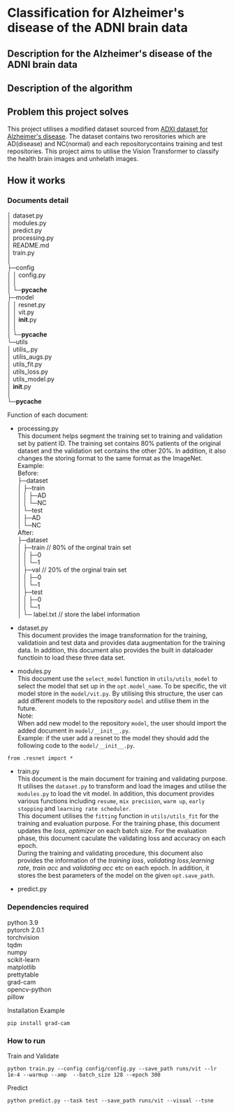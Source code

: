 # Classification for Alzheimer's disease of the ADNI brain data

## Description for the Alzheimer's disease of the ADNI brain data

## Description of the algorithm

## Problem this project solves
This project utilises a modified dataset sourced from [ADXI dataset for Alzheimer's disease](https://adni.loni.usc.edu/). The dataset contains two rerositories which are AD(disease) and NC(normal) and each repositorycontains training and test repositories. This project aims to utilise the Vision Transformer to classify the health brain images and unhelath images.

## How it works
### Documents detail
│  dataset.py  
│  modules.py  
│  predict.py  
│  processing.py  
│  README.md  
│  train.py  
│     
├─config  
│  │  config.py  
│  │  
│  └─__pycache__  
├─model  
│  │  resnet.py  
│  │  vit.py  
│  │  __init__.py  
│  │  
│  └─__pycache__  
└─utils  
    │  utilis_.py  
    │  utilis_augs.py  
    │  utils_fit.py  
    │  utils_loss.py  
    │  utils_model.py  
    │  __init__.py  
    │  
    └─__pycache__  

Function of each document:
* processing.py  
This document helps segment the training set to training and validation set by patient ID. The training set contains 80% patients of the original dataset and the validation set contains the other 20%. In addition, it also changes the storing format to the same format as the ImageNet. 
Example:    
Before:      
├─dataset  
│  ├─train  
│  │  ├─AD  
│  │  └─NC  
│  └─test  
│     ├─AD  
│     └─NC  
After:      
├─dataset   
│  ├─train             // 80% of the orginal train set  
│  │  ├─0  
│  │  └─1  
│  ├─val               // 20% of the orginal train set  
│  │  ├─0  
│  │  └─1  
│  ├─test  
│  │  ├─0  
│  │  └─1  
│  └─ label.txt        // store the label information  

* dataset.py  
This document provides the image transformation for the training, validatioin and test data and provides data augmentation for the training data. In addition, this document also provides the built in dataloader functioin to load these three data set.  
  
* modules.py  
This document use the `select_model` function in `utils/utils_model` to select the model that set up in the `opt.model_name`. To be specific, the vit model store in the `model/vit.py`. By utilising this structure, the user can add different models to the repository `model` and utilise them in the future.  
Note:  
When add new model to the repository `model`, the user should import the added document in `model/__init__.py`.  
Example: if the user add a resnet to the model they should add the following code to the `model/__init__.py`.  
```
from .resnet import *
```
  
* train.py  
This document is the main document for training and validating purpose. It utilises the `dataset.py` to transform and load the images and utilise the `modules.py` to load the vit model. In addition, this document provides various functions including `resume`, `mix precision`, `warm up`, `early stopping` and `learning rate scheduler`.  
This document utilises the `fitting` function in `utils/utils_fit` for the training and evaluation purpose. For the training phase, this document updates the *loss*, *optimizer* on each batch size. For the evaluation phase, this document caculate the validating loss and accuracy on each epoch.  
During the training and validating procedure, this document also provides the information of the *training loss*, *validating loss*,*learning rate*, *train acc* and *validating acc* etc on each epoch. In addition, it stores the best parameters of the model on the given `opt.save_path`.  
  
* predict.py  


### Dependencies required
python 3.9  
pytorch 2.0.1  
torchvision  
tqdm  
numpy  
scikit-learn  
matplotlib  
prettytable  
grad-cam  
opencv-python  
pillow  

Installation Example
```
pip install grad-cam
```
### How to run  
  
Train and Validate  
```
python train.py --config config/config.py --save_path runs/vit --lr 1e-4 --warmup --amp  --batch_size 128 --epoch 300
```

Predict
```
python predict.py --task test --save_path runs/vit --visual --tsne
```
